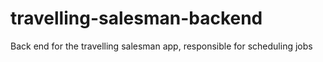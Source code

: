 # travelling-salesman-backend
Back end for the travelling salesman app, responsible for scheduling jobs
